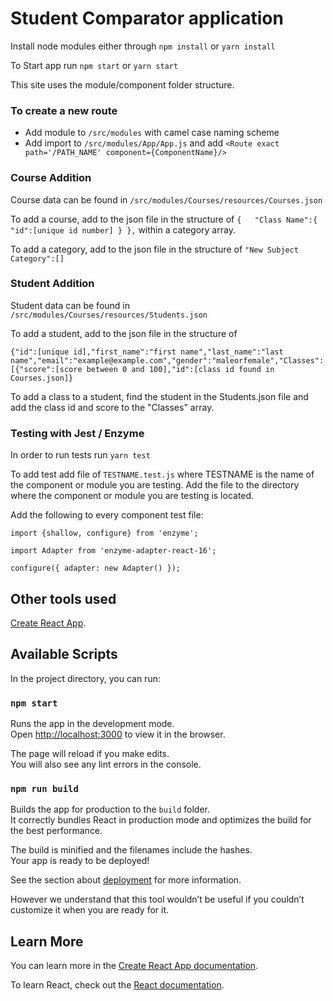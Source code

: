 # Student Comparator application

Install node modules either through `npm install` or `yarn install`

To Start app run `npm start` or `yarn start`


This site uses the module/component folder structure.


### To create a new route
* Add module to `/src/modules` with camel case naming scheme
* Add import to `/src/modules/App/App.js` and add `<Route exact path='/PATH_NAME' component={ComponentName}/>`

### Course Addition

Course data can be found in `/src/modules/Courses/resources/Courses.json`

To add a course, add to the json file in the structure of
`{  
    "Class Name":{  
            "id":[unique id number]
         }
},` within a category array.

To add a category, add to the json file in the structure of `"New Subject Category":[]`

### Student Addition

Student data can be found in `/src/modules/Courses/resources/Students.json`

To add a student, add to the json file in the structure of  

`{"id":[unique id],"first_name":"first name","last_name":"last name","email":"example@example.com","gender":"maleorfemale","Classes":[{"score":[score between 0 and 100],"id":[class id found in Courses.json]}`

To add a class to a student, find the student in the Students.json file and add the class id and score to the "Classes" array.


### Testing with Jest / Enzyme

In order to run tests run `yarn test`

To add test add file of `TESTNAME.test.js` where TESTNAME is the name of the component or module you are testing.  Add the file to the directory where the component or module you are testing is located.

Add the following to every component test file:

`import {shallow, configure} from 'enzyme';`

`import Adapter from 'enzyme-adapter-react-16';`

`configure({ adapter: new Adapter() });`



## Other tools used
[Create React App](https://github.com/facebook/create-react-app).


## Available Scripts
In the project directory, you can run:

### `npm start`

Runs the app in the development mode.<br>
Open [http://localhost:3000](http://localhost:3000) to view it in the browser.

The page will reload if you make edits.<br>
You will also see any lint errors in the console.



### `npm run build`

Builds the app for production to the `build` folder.<br>
It correctly bundles React in production mode and optimizes the build for the best performance.

The build is minified and the filenames include the hashes.<br>
Your app is ready to be deployed!

See the section about [deployment](https://facebook.github.io/create-react-app/docs/deployment) for more information.

However we understand that this tool wouldn’t be useful if you couldn’t customize it when you are ready for it.

## Learn More

You can learn more in the [Create React App documentation](https://facebook.github.io/create-react-app/docs/getting-started).

To learn React, check out the [React documentation](https://reactjs.org/).
